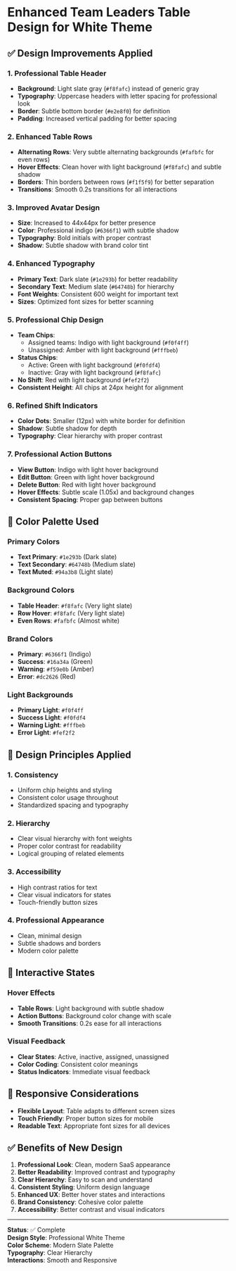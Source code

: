 # Enhanced Team Leaders Table Design for White Theme

## ✅ **Design Improvements Applied**

### **1. Professional Table Header**
- **Background**: Light slate gray (`#f8fafc`) instead of generic gray
- **Typography**: Uppercase headers with letter spacing for professional look
- **Border**: Subtle bottom border (`#e2e8f0`) for definition
- **Padding**: Increased vertical padding for better spacing

### **2. Enhanced Table Rows**
- **Alternating Rows**: Very subtle alternating backgrounds (`#fafbfc` for even rows)
- **Hover Effects**: Clean hover with light background (`#f8fafc`) and subtle shadow
- **Borders**: Thin borders between rows (`#f1f5f9`) for better separation
- **Transitions**: Smooth 0.2s transitions for all interactions

### **3. Improved Avatar Design**
- **Size**: Increased to 44x44px for better presence
- **Color**: Professional indigo (`#6366f1`) with subtle shadow
- **Typography**: Bold initials with proper contrast
- **Shadow**: Subtle shadow with brand color tint

### **4. Enhanced Typography**
- **Primary Text**: Dark slate (`#1e293b`) for better readability
- **Secondary Text**: Medium slate (`#64748b`) for hierarchy
- **Font Weights**: Consistent 600 weight for important text
- **Sizes**: Optimized font sizes for better scanning

### **5. Professional Chip Design**
- **Team Chips**: 
  - Assigned teams: Indigo with light background (`#f0f4ff`)
  - Unassigned: Amber with light background (`#fffbeb`)
- **Status Chips**:
  - Active: Green with light background (`#f0fdf4`)
  - Inactive: Gray with light background (`#f8fafc`)
- **No Shift**: Red with light background (`#fef2f2`)
- **Consistent Height**: All chips at 24px height for alignment

### **6. Refined Shift Indicators**
- **Color Dots**: Smaller (12px) with white border for definition
- **Shadow**: Subtle shadow for depth
- **Typography**: Clear hierarchy with proper contrast

### **7. Professional Action Buttons**
- **View Button**: Indigo with light hover background
- **Edit Button**: Green with light hover background  
- **Delete Button**: Red with light hover background
- **Hover Effects**: Subtle scale (1.05x) and background changes
- **Consistent Spacing**: Proper gap between buttons

## 🎨 **Color Palette Used**

### **Primary Colors**
- **Text Primary**: `#1e293b` (Dark slate)
- **Text Secondary**: `#64748b` (Medium slate)
- **Text Muted**: `#94a3b8` (Light slate)

### **Background Colors**
- **Table Header**: `#f8fafc` (Very light slate)
- **Row Hover**: `#f8fafc` (Very light slate)
- **Even Rows**: `#fafbfc` (Almost white)

### **Brand Colors**
- **Primary**: `#6366f1` (Indigo)
- **Success**: `#16a34a` (Green)
- **Warning**: `#f59e0b` (Amber)
- **Error**: `#dc2626` (Red)

### **Light Backgrounds**
- **Primary Light**: `#f0f4ff`
- **Success Light**: `#f0fdf4`
- **Warning Light**: `#fffbeb`
- **Error Light**: `#fef2f2`

## 📐 **Design Principles Applied**

### **1. Consistency**
- Uniform chip heights and styling
- Consistent color usage throughout
- Standardized spacing and typography

### **2. Hierarchy**
- Clear visual hierarchy with font weights
- Proper color contrast for readability
- Logical grouping of related elements

### **3. Accessibility**
- High contrast ratios for text
- Clear visual indicators for states
- Touch-friendly button sizes

### **4. Professional Appearance**
- Clean, minimal design
- Subtle shadows and borders
- Modern color palette

## 🔄 **Interactive States**

### **Hover Effects**
- **Table Rows**: Light background with subtle shadow
- **Action Buttons**: Background color change with scale
- **Smooth Transitions**: 0.2s ease for all interactions

### **Visual Feedback**
- **Clear States**: Active, inactive, assigned, unassigned
- **Color Coding**: Consistent color meanings
- **Status Indicators**: Immediate visual feedback

## 📱 **Responsive Considerations**
- **Flexible Layout**: Table adapts to different screen sizes
- **Touch Friendly**: Proper button sizes for mobile
- **Readable Text**: Appropriate font sizes for all devices

## ✅ **Benefits of New Design**

1. **Professional Look**: Clean, modern SaaS appearance
2. **Better Readability**: Improved contrast and typography
3. **Clear Hierarchy**: Easy to scan and understand
4. **Consistent Styling**: Uniform design language
5. **Enhanced UX**: Better hover states and interactions
6. **Brand Consistency**: Cohesive color palette
7. **Accessibility**: Better contrast and visual indicators

---

**Status**: ✅ Complete  
**Design Style**: Professional White Theme  
**Color Scheme**: Modern Slate Palette  
**Typography**: Clear Hierarchy  
**Interactions**: Smooth and Responsive
